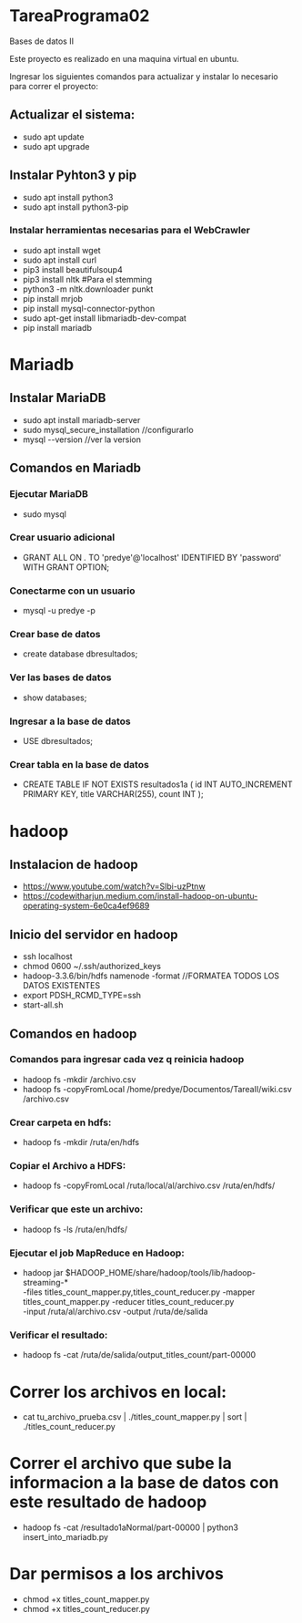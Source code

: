 # TareaPrograma02
Bases de datos II

Este proyecto es realizado en una maquina virtual en ubuntu.

Ingresar los siguientes comandos para actualizar y instalar lo necesario para correr el proyecto:

## Actualizar el sistema:
- sudo apt update
- sudo apt upgrade

## Instalar Pyhton3 y pip
- sudo apt install python3
- sudo apt install python3-pip

### Instalar herramientas necesarias para el WebCrawler
- sudo apt install wget
- sudo apt install curl
- pip3 install beautifulsoup4
- pip3 install nltk  #Para el stemming
- python3 -m nltk.downloader punkt
- pip install mrjob
- pip install mysql-connector-python
- sudo apt-get install libmariadb-dev-compat
- pip install mariadb


# Mariadb

## Instalar MariaDB
- sudo apt install mariadb-server
- sudo mysql_secure_installation //configurarlo
- mysql --version //ver la version

## Comandos en Mariadb 

### Ejecutar MariaDB
- sudo mysql

### Crear usuario adicional
- GRANT ALL ON *.* TO 'predye'@'localhost' IDENTIFIED BY 'password' WITH GRANT OPTION;

### Conectarme con un usuario
- mysql -u predye -p

### Crear base de datos
- create database dbresultados;

### Ver las bases de datos
- show databases;

### Ingresar a la base de datos
- USE dbresultados;

### Crear tabla en la base de datos
- CREATE TABLE IF NOT EXISTS resultados1a (
    id INT AUTO_INCREMENT PRIMARY KEY,
    title VARCHAR(255),
    count INT
);



# hadoop


## Instalacion de hadoop
- https://www.youtube.com/watch?v=Slbi-uzPtnw
- https://codewitharjun.medium.com/install-hadoop-on-ubuntu-operating-system-6e0ca4ef9689


## Inicio del servidor en hadoop
- ssh localhost 
- chmod 0600 ~/.ssh/authorized_keys 
- hadoop-3.3.6/bin/hdfs namenode -format //FORMATEA TODOS LOS DATOS EXISTENTES
- export PDSH_RCMD_TYPE=ssh
- start-all.sh


## Comandos en hadoop

### Comandos para ingresar cada vez q reinicia hadoop
- hadoop fs -mkdir /archivo.csv
- hadoop fs -copyFromLocal /home/predye/Documentos/TareaII/wiki.csv /archivo.csv

### Crear carpeta en hdfs:
- hadoop fs -mkdir /ruta/en/hdfs

### Copiar el Archivo a HDFS:
- hadoop fs -copyFromLocal /ruta/local/al/archivo.csv /ruta/en/hdfs/

### Verificar que este un archivo:
- hadoop fs -ls /ruta/en/hdfs/

### Ejecutar el job MapReduce en Hadoop:
- hadoop jar $HADOOP_HOME/share/hadoop/tools/lib/hadoop-streaming-* \
-files titles_count_mapper.py,titles_count_reducer.py -mapper titles_count_mapper.py -reducer titles_count_reducer.py \
-input /ruta/al/archivo.csv -output /ruta/de/salida

### Verificar el resultado:
- hadoop fs -cat /ruta/de/salida/output_titles_count/part-00000


# Correr los archivos en local:
- cat tu_archivo_prueba.csv | ./titles_count_mapper.py | sort | ./titles_count_reducer.py

# Correr el archivo que sube la informacion a la base de datos con este resultado de hadoop 
- hadoop fs -cat /resultado1aNormal/part-00000 | python3 insert_into_mariadb.py

# Dar permisos a los archivos
- chmod +x titles_count_mapper.py
- chmod +x titles_count_reducer.py